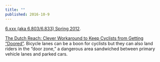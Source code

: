 ```yaml
---
title: ""
published: 2016-10-9
---
```


<a href="http://courses.csail.mit.edu/6.803/schedule.html" target="_blank">6.xxx (aka 6.803/6.833) Spring 2012</a>. 


<a href="http://99percentinvisible.org/article/dutch-reach-clever-workaround-keep-cyclists-getting-doored" target="_blank">The Dutch Reach: Clever Workaround to Keep Cyclists from Getting “Doored”</a>. Bicycle lanes can be a boon for cyclists but they can also land riders in the “door zone,” a dangerous area sandwiched between primary vehicle lanes and parked cars.



